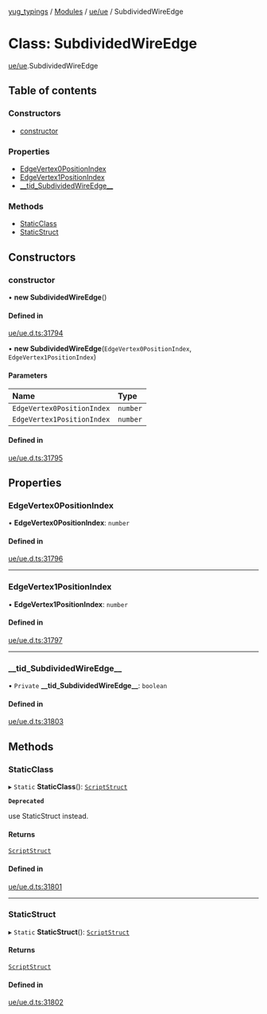 [yug_typings](../README.md) / [Modules](../modules.md) / [ue/ue](../modules/ue_ue.md) / SubdividedWireEdge

# Class: SubdividedWireEdge

[ue/ue](../modules/ue_ue.md).SubdividedWireEdge

## Table of contents

### Constructors

- [constructor](ue_ue.SubdividedWireEdge.md#constructor)

### Properties

- [EdgeVertex0PositionIndex](ue_ue.SubdividedWireEdge.md#edgevertex0positionindex)
- [EdgeVertex1PositionIndex](ue_ue.SubdividedWireEdge.md#edgevertex1positionindex)
- [\_\_tid\_SubdividedWireEdge\_\_](ue_ue.SubdividedWireEdge.md#__tid_subdividedwireedge__)

### Methods

- [StaticClass](ue_ue.SubdividedWireEdge.md#staticclass)
- [StaticStruct](ue_ue.SubdividedWireEdge.md#staticstruct)

## Constructors

### constructor

• **new SubdividedWireEdge**()

#### Defined in

[ue/ue.d.ts:31794](https://github.com/YugMetaverse/yug_typings/blob/b7d9b19/ue/ue.d.ts#L31794)

• **new SubdividedWireEdge**(`EdgeVertex0PositionIndex`, `EdgeVertex1PositionIndex`)

#### Parameters

| Name | Type |
| :------ | :------ |
| `EdgeVertex0PositionIndex` | `number` |
| `EdgeVertex1PositionIndex` | `number` |

#### Defined in

[ue/ue.d.ts:31795](https://github.com/YugMetaverse/yug_typings/blob/b7d9b19/ue/ue.d.ts#L31795)

## Properties

### EdgeVertex0PositionIndex

• **EdgeVertex0PositionIndex**: `number`

#### Defined in

[ue/ue.d.ts:31796](https://github.com/YugMetaverse/yug_typings/blob/b7d9b19/ue/ue.d.ts#L31796)

___

### EdgeVertex1PositionIndex

• **EdgeVertex1PositionIndex**: `number`

#### Defined in

[ue/ue.d.ts:31797](https://github.com/YugMetaverse/yug_typings/blob/b7d9b19/ue/ue.d.ts#L31797)

___

### \_\_tid\_SubdividedWireEdge\_\_

• `Private` **\_\_tid\_SubdividedWireEdge\_\_**: `boolean`

#### Defined in

[ue/ue.d.ts:31803](https://github.com/YugMetaverse/yug_typings/blob/b7d9b19/ue/ue.d.ts#L31803)

## Methods

### StaticClass

▸ `Static` **StaticClass**(): [`ScriptStruct`](ue_ue.ScriptStruct.md)

**`Deprecated`**

use StaticStruct instead.

#### Returns

[`ScriptStruct`](ue_ue.ScriptStruct.md)

#### Defined in

[ue/ue.d.ts:31801](https://github.com/YugMetaverse/yug_typings/blob/b7d9b19/ue/ue.d.ts#L31801)

___

### StaticStruct

▸ `Static` **StaticStruct**(): [`ScriptStruct`](ue_ue.ScriptStruct.md)

#### Returns

[`ScriptStruct`](ue_ue.ScriptStruct.md)

#### Defined in

[ue/ue.d.ts:31802](https://github.com/YugMetaverse/yug_typings/blob/b7d9b19/ue/ue.d.ts#L31802)
